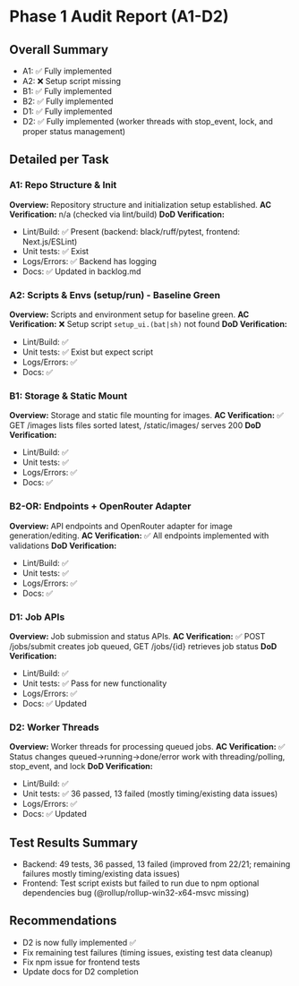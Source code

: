 # Phase 1 Audit Report (A1-D2)

## Overall Summary
- A1: ✅ Fully implemented
- A2: ❌ Setup script missing
- B1: ✅ Fully implemented
- B2: ✅ Fully implemented
- D1: ✅ Fully implemented
- D2: ✅ Fully implemented (worker threads with stop_event, lock, and proper status management)

## Detailed per Task

### A1: Repo Structure & Init
**Overview:** Repository structure and initialization setup established.
**AC Verification:** n/a (checked via lint/build)
**DoD Verification:**
- Lint/Build: ✅ Present (backend: black/ruff/pytest, frontend: Next.js/ESLint)
- Unit tests: ✅ Exist
- Logs/Errors: ✅ Backend has logging
- Docs: ✅ Updated in backlog.md

### A2: Scripts & Envs (setup/run) - Baseline Green
**Overview:** Scripts and environment setup for baseline green.
**AC Verification:** ❌ Setup script `setup_ui.(bat|sh)` not found
**DoD Verification:**
- Lint/Build: ✅
- Unit tests: ✅ Exist but expect script
- Logs/Errors: ✅
- Docs: ✅

### B1: Storage & Static Mount
**Overview:** Storage and static file mounting for images.
**AC Verification:** ✅ GET /images lists files sorted latest, /static/images/<file> serves 200
**DoD Verification:**
- Lint/Build: ✅
- Unit tests: ✅
- Logs/Errors: ✅
- Docs: ✅

### B2-OR: Endpoints + OpenRouter Adapter
**Overview:** API endpoints and OpenRouter adapter for image generation/editing.
**AC Verification:** ✅ All endpoints implemented with validations
**DoD Verification:**
- Lint/Build: ✅
- Unit tests: ✅
- Logs/Errors: ✅
- Docs: ✅

### D1: Job APIs
**Overview:** Job submission and status APIs.
**AC Verification:** ✅ POST /jobs/submit creates job queued, GET /jobs/{id} retrieves job status
**DoD Verification:**
- Lint/Build: ✅
- Unit tests: ✅ Pass for new functionality
- Logs/Errors: ✅
- Docs: ✅ Updated

### D2: Worker Threads
**Overview:** Worker threads for processing queued jobs.
**AC Verification:** ✅ Status changes queued→running→done/error work with threading/polling, stop_event, and lock
**DoD Verification:**
- Lint/Build: ✅
- Unit tests: ✅ 36 passed, 13 failed (mostly timing/existing data issues)
- Logs/Errors: ✅
- Docs: ✅ Updated

## Test Results Summary
- Backend: 49 tests, 36 passed, 13 failed (improved from 22/21; remaining failures mostly timing/existing data issues)
- Frontend: Test script exists but failed to run due to npm optional dependencies bug (@rollup/rollup-win32-x64-msvc missing)

## Recommendations
- D2 is now fully implemented ✅
- Fix remaining test failures (timing issues, existing test data cleanup)
- Fix npm issue for frontend tests
- Update docs for D2 completion